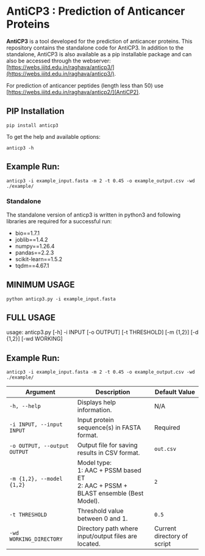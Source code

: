 # AntiCP3 : Prediction of Anticancer Proteins

**AntiCP3** is a tool developed for the prediction of anticancer proteins. This repository contains the standalone code for AntiCP3. In addition to the standalone, AntiCP3 is also available as a pip installable package and can also be accessed through the webserver: [https://webs.iiitd.edu.in/raghava/anticp3/](https://webs.iiitd.edu.in/raghava/anticp3/).

For prediction of anticancer peptides (length less than 50) use [https://webs.iiitd.edu.in/raghava/anticp2/](AntiCP2).

## PIP Installation

`pip install anticp3`

To get the help and available options:

`anticp3 -h`

## Example Run:
`anticp3 -i example_input.fasta -m 2 -t 0.45 -o example_output.csv -wd ./example/`

### Standalone
The standalone version of anticp3 is written in python3 and following libraries are required for a successful run:

- bio==1.7.1
- joblib==1.4.2
- numpy==1.26.4
- pandas==2.2.3
- scikit-learn==1.5.2
- tqdm==4.67.1

## MINIMUM USAGE
`python anticp3.py -i example_input.fasta`

## FULL USAGE
usage: anticp3.py [-h] -i INPUT [-o OUTPUT] [-t THRESHOLD] [-m {1,2}] [-d {1,2}]
                    [-wd WORKING]

## Example Run:
`anticp3 -i example_input.fasta -m 2 -t 0.45 -o example_output.csv -wd ./example/`

| Argument                     | Description                                                                                               | Default Value               |
|------------------------------|-----------------------------------------------------------------------------------------------------------|-----------------------------|
| `-h, --help`                 | Displays help information.                                                                               | N/A                         |
| `-i INPUT, --input INPUT`    | Input protein sequence(s) in FASTA format.                                                              | Required                    |
| `-o OUTPUT, --output OUTPUT` | Output file for saving results in CSV format.                                                           | `out.csv`                   |
| `-m {1,2}, --model {1,2}`    | Model type: <br>1: AAC + PSSM based ET<br>2: AAC + PSSM + BLAST ensemble (Best Model).                  | `2`                         |
| `-t THRESHOLD`               | Threshold value between 0 and 1.                                                                        | `0.5`                       |
| `-wd WORKING_DIRECTORY`      | Directory path where input/output files are located.                                                    | Current directory of script |